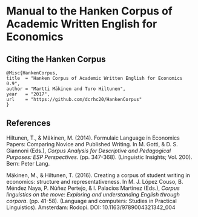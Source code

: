 # Manual to the Hanken Corpus of Academic Written English for Economics

## Citing the Hanken Corpus

	@Misc{HankenCorpus,
	title  = "Hanken Corpus of Academic Written English for Economics 0.9",
	author = "Martti Mäkinen and Turo Hiltunen",
	year   = "2017",
	url    = "https://github.com/dcrhc20/HankenCorpus" 
	}

## References

Hiltunen, T., & Mäkinen, M. (2014). Formulaic Language in Economics Papers: Comparing Novice and Published Writing. In M. Gotti, & D. S. Giannoni (Eds.), *Corpus Analysis for Descriptive and Pedagogical Purposes: ESP Perspectives*. (pp. 347-368). (Linguistic Insights; Vol. 200). Bern: Peter Lang. 

Mäkinen, M., & Hiltunen, T. (2016). Creating a corpus of student writing in economics: structure and representativeness. In M. J. López Couso, B. Méndez Naya, P. Núñez Pertejo, & I. Palacios Martínez (Eds.), *Corpus linguistics on the move: Exploring and understanding English through corpora*. (pp. 41-58). (Language and computers: Studies in Practical Linguistics). Amsterdam: Rodopi. DOI: 10.1163/9789004321342_004